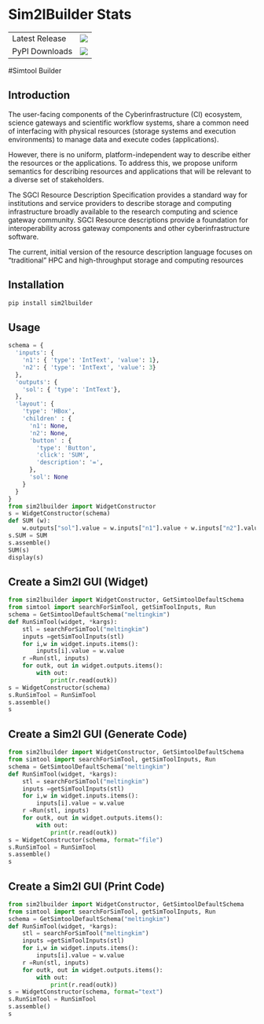 # Sim2lBuilder Stats

<table>
    <tr>
        <td>Latest Release</td>
        <td>
            <a href="https://pypi.org/project/sim2lbuilder/"/>
            <img src="https://badge.fury.io/py/sim2lbuilder.svg"/>
        </td>
    </tr>
    <tr>
        <td>PyPI Downloads</td>
        <td>
            <a href="https://pepy.tech/project/sim2lbuilder"/>
            <img src="https://pepy.tech/badge/sim2lbuilder/month"/>
        </td>
    </tr>
</table>

#Simtool Builder


## Introduction

The user-facing components of the Cyberinfrastructure (CI) ecosystem, science gateways and scientific workflow systems,
share a common need of interfacing with physical resources (storage systems and execution environments) to manage data and execute codes (applications).

However, there is no uniform, platform-independent way to describe either the resources or the applications. To address this, we propose uniform semantics for describing resources and applications that will be relevant to a diverse set of stakeholders.

The SGCI Resource Description Specification provides a standard way for institutions and service providers to describe storage and computing infrastructure broadly available to the research computing and science gateway community. SGCI Resource descriptions provide a foundation for interoperability across gateway components and other cyberinfrastructure software.

The current, initial version of the resource description language focuses on “traditional” HPC and high-throughput storage and computing resources

## Installation


```bash
pip install sim2lbuilder
```


## Usage


```python
schema = {
  'inputs': { 
    'n1': { 'type': 'IntText', 'value': 1}, 
    'n2': { 'type': 'IntText', 'value': 3}
  },
  'outputs': { 
    'sol': { 'type': 'IntText'}, 
  },
  'layout': { 
    'type': 'HBox',
    'children' : {
      'n1': None,
      'n2': None,
      'button' : {
        'type': 'Button',
        'click': 'SUM',
        'description': '=',
      },
      'sol': None
    }
  }
}
from sim2lbuilder import WidgetConstructor
s = WidgetConstructor(schema)
def SUM (w):
    w.outputs["sol"].value = w.inputs["n1"].value + w.inputs["n2"].value
s.SUM = SUM
s.assemble()
SUM(s)
display(s)

```

## Create a Sim2l GUI (Widget) 


```python
from sim2lbuilder import WidgetConstructor, GetSimtoolDefaultSchema
from simtool import searchForSimTool, getSimToolInputs, Run
schema = GetSimtoolDefaultSchema("meltingkim")
def RunSimTool(widget, *kargs):
    stl = searchForSimTool("meltingkim")
    inputs =getSimToolInputs(stl)
    for i,w in widget.inputs.items():
        inputs[i].value = w.value
    r =Run(stl, inputs)
    for outk, out in widget.outputs.items():
        with out:
            print(r.read(outk))
s = WidgetConstructor(schema)
s.RunSimTool = RunSimTool
s.assemble()
s

```

## Create a Sim2l GUI (Generate Code) 


```python
from sim2lbuilder import WidgetConstructor, GetSimtoolDefaultSchema
from simtool import searchForSimTool, getSimToolInputs, Run
schema = GetSimtoolDefaultSchema("meltingkim")
def RunSimTool(widget, *kargs):
    stl = searchForSimTool("meltingkim")
    inputs =getSimToolInputs(stl)
    for i,w in widget.inputs.items():
        inputs[i].value = w.value
    r =Run(stl, inputs)
    for outk, out in widget.outputs.items():
        with out:
            print(r.read(outk))
s = WidgetConstructor(schema, format="file")
s.RunSimTool = RunSimTool
s.assemble()
s

```

## Create a Sim2l GUI (Print Code) 


```python
from sim2lbuilder import WidgetConstructor, GetSimtoolDefaultSchema
from simtool import searchForSimTool, getSimToolInputs, Run
schema = GetSimtoolDefaultSchema("meltingkim")
def RunSimTool(widget, *kargs):
    stl = searchForSimTool("meltingkim")
    inputs =getSimToolInputs(stl)
    for i,w in widget.inputs.items():
        inputs[i].value = w.value
    r =Run(stl, inputs)
    for outk, out in widget.outputs.items():
        with out:
            print(r.read(outk))
s = WidgetConstructor(schema, format="text")
s.RunSimTool = RunSimTool
s.assemble()
s

```